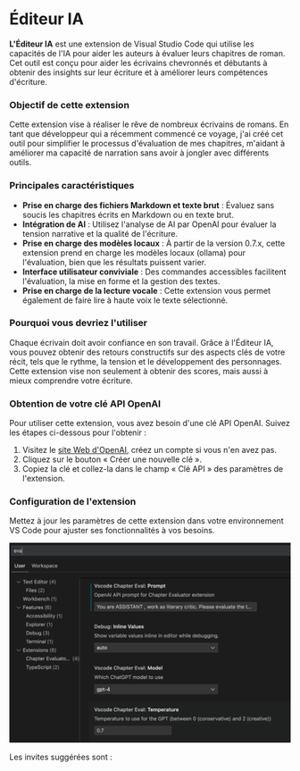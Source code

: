 # Éditeur IA

**L'Éditeur IA** est une extension de Visual Studio Code qui utilise les capacités de l'IA pour aider les auteurs à évaluer leurs chapitres de roman. Cet outil est conçu pour aider les écrivains chevronnés et débutants à obtenir des insights sur leur écriture et à améliorer leurs compétences d'écriture.

### Objectif de cette extension

Cette extension vise à réaliser le rêve de nombreux écrivains de romans. En tant que développeur qui a récemment commencé ce voyage, j'ai créé cet outil pour simplifier le processus d'évaluation de mes chapitres, m'aidant à améliorer ma capacité de narration sans avoir à jongler avec différents outils.

### Principales caractéristiques

- **Prise en charge des fichiers Markdown et texte brut** : Évaluez sans soucis les chapitres écrits en Markdown ou en texte brut.
- **Intégration de AI** : Utilisez l'analyse de AI par OpenAI pour évaluer la tension narrative et la qualité de l'écriture.
- **Prise en charge des modèles locaux** : À partir de la version 0.7.x, cette extension prend en charge les modèles locaux (ollama) pour l'évaluation, bien que les résultats puissent varier.
- **Interface utilisateur conviviale** : Des commandes accessibles facilitent l'évaluation, la mise en forme et la gestion des textes.
- **Prise en charge de la lecture vocale** : Cette extension vous permet également de faire lire à haute voix le texte sélectionné.

### Pourquoi vous devriez l'utiliser

Chaque écrivain doit avoir confiance en son travail. Grâce à l'Éditeur IA, vous pouvez obtenir des retours constructifs sur des aspects clés de votre récit, tels que le rythme, la tension et le développement des personnages. Cette extension vise non seulement à obtenir des scores, mais aussi à mieux comprendre votre écriture.

### Obtention de votre clé API OpenAI

Pour utiliser cette extension, vous avez besoin d'une clé API OpenAI. Suivez les étapes ci-dessous pour l'obtenir :

1. Visitez le [site Web d'OpenAI](https://platform.openai.com/account/api-keys), créez un compte si vous n'en avez pas.
2. Cliquez sur le bouton « Créer une nouvelle clé ».
3. Copiez la clé et collez-la dans le champ « Clé API » des paramètres de l'extension.

### Configuration de l'extension

Mettez à jour les paramètres de cette extension dans votre environnement VS Code pour ajuster ses fonctionnalités à vos besoins.

<img src="resources/setup.png" alt="Configuration" />

Les invites suggérées sont :
